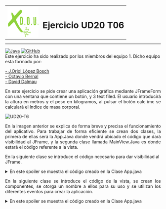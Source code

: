 <table>
 <tr>
    <td> <img src="https://github.com/OctavioBernalGH/BTC_Reus2022_UD16/blob/main/dou_logo.png" alt="Team DOU"/></td>
    <td><h1>Ejercicio UD20 T06</h1></td>
  
 </tr>
</table>
 
<hr>
 
[![Java](https://img.shields.io/badge/Java-007396?style=for-the-badge&logo=java&logoColor=white&labelColor=101010)]()
[![GitHub](https://img.shields.io/badge/GITHUB-%20-yellow)]()
<br>
Este ejercicio ha sido realizado por los miembros del equipo 1. Dicho equipo esta formado por:

  [- J.Oriol López Bosch](https://github.com/mednologic)<br>
  [- Octavio Bernal](https://github.com/OctavioBernalGH)<br>
  [- David Dalmau](https://github.com/DavidDalmauDieguez)
  

  
<p align="justify">En este ejercicio se pide crear una aplicación gráfica mediante JFrameForm con una ventana que contiene un botón, y 3 text filed. El usuario introducirá la altura en metros y el peso en kilogramos, al pulsar el botón calc imc se calculará el índice de masa corporal. </p>

![UD20-T6](https://user-images.githubusercontent.com/103035621/167313918-c865caad-58dd-4cb6-95fe-833256790ea5.png)


<p align="justify">En la imagen anterior se explica de forma breve y precisa el funcionamiento del aplicativo. Para trabajar de forma eficiente se crean dos clases, la primera de ellas será la App.Java donde vendrá ubicado el código que dará visibilidad al JFrame, y la segunda clase llamada MainView.Java es donde estará el código referente a la vista.</p>

En la siguiente clase se introduce el código necesario para dar visibilidad al JFrame.
<details>
  <summary>En este spoiler se muestra el código creado en la Clase App.java</summary>
<br>

  ```java
package com.dou.ud20.t6;

import com.dou.ud20.t6.view.MainView;

/**
 * @author Octavio Bernal Vilana
 * @author Josep Oriol López Bosch
 * @author David Dalmau Dieguez
 * 
 * @version 0.0.1
 * @date 03/05/2022
 */

public class App {
	public static void main(String[] args) {
		/**
		 * Se crea una instancia de la clase MainView. Se otorga visibilidad a la vista
		 * mediante setVisible(true) y se le muestra al usuario la vista.
		 */
		MainView vistaPrincipal = new MainView();
		vistaPrincipal.setVisible(true);
	}
}

  ```
 </details>
 
 
 <p align="justify">En la siguiente clase se introduce el código de la vista, se crean los componentes, se otorga un nombre a ellos para su uso y se utilizan los diferentes eventos para crear la aplicación.</p>
 
<details>
  <summary>En este spoiler se muestra el código creado en la Clase App.java</summary>
<br>

  ```java
package com.dou.ud20.t6.view;

/**
 * @author Octavio Bernal Vilana
 * @author Josep Oriol López Bosch
 * @author David Dalmau Dieguez
 * 
 * @version 0.0.1
 * @date 03/05/2022
 */

import java.awt.EventQueue;
import javax.swing.JFrame;
import javax.swing.JPanel;
import javax.swing.border.EmptyBorder;
import javax.swing.JTextField;
import javax.swing.JLabel;
import javax.swing.JButton;
import java.awt.event.ActionListener;
import java.text.DecimalFormat;
import java.awt.event.ActionEvent;

public class MainView extends JFrame {

	private JPanel contentPane;
	private JTextField txtAltura;
	private JTextField txtKilos;
	private JTextField txtIMC;

	/**
	 * Se crea la vista principal del programa. En esta vista se calculará el IMC
	 * mediante la altura y el peso que el usuario introducira en los textFiled.
	 */
	public MainView() {
		setDefaultCloseOperation(JFrame.EXIT_ON_CLOSE);
		setBounds(100, 100, 450, 300);
		contentPane = new JPanel();
		contentPane.setBorder(new EmptyBorder(5, 5, 5, 5));
		setContentPane(contentPane);
		contentPane.setLayout(null);

		txtAltura = new JTextField();
		txtAltura.setBounds(141, 69, 86, 20);
		contentPane.add(txtAltura);
		txtAltura.setColumns(10);

		JLabel lblNewLabel = new JLabel("Altura (metros)");
		lblNewLabel.setBounds(34, 72, 89, 14);
		contentPane.add(lblNewLabel);

		txtKilos = new JTextField();
		txtKilos.setBounds(141, 100, 86, 20);
		contentPane.add(txtKilos);
		txtKilos.setColumns(10);

		JLabel lblNewLabel_1 = new JLabel("Peso (kilos)");
		lblNewLabel_1.setBounds(34, 103, 89, 14);
		contentPane.add(lblNewLabel_1);

		/**
		 * Mediante el botón Calc IMC, se calculará el IMC teniendo como atributos la
		 * altura en metros y los kilos como peso. Para calcular el IMC se divide el
		 * peso entre (altura*altura).
		 */
		JButton calcularIMC = new JButton("Calc IMC");
		calcularIMC.addActionListener(new ActionListener() {
			public void actionPerformed(ActionEvent e) {
				/*
				 * Mediante DecimalFormat le damos un formato al String para reducir el número
				 * de decimales sin redondear.
				 */
				DecimalFormat f1 = new DecimalFormat("#.00");
				double altura = Double.parseDouble(txtAltura.getText());
				double peso = Double.parseDouble(txtKilos.getText());
				altura = altura * altura;
				double imc = peso / altura;
				// Se utiliza la función format del DecimalFormat y como parámetro el imc.
				txtIMC.setText(f1.format(imc));
			}
		});
		calcularIMC.setBounds(34, 130, 89, 23);
		contentPane.add(calcularIMC);

		txtIMC = new JTextField();
		txtIMC.setEditable(false);
		txtIMC.setBounds(141, 131, 86, 20);
		contentPane.add(txtIMC);
		txtIMC.setColumns(10);

		JLabel lblNewLabel_2 = new JLabel("IMC");
		lblNewLabel_2.setBounds(237, 134, 46, 14);
		contentPane.add(lblNewLabel_2);
	}

}

  ```
 </details>

